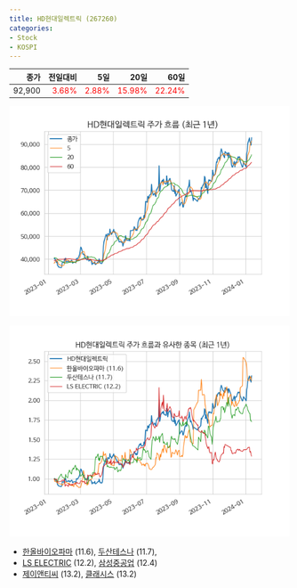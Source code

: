 ```yaml
---
title: HD현대일렉트릭 (267260)
categories:
- Stock
- KOSPI
---
```


|종가|전일대비|5일|20일|60일|
|---:|-------:|--:|---:|---:|
|92,900|<span style="color: red">3.68%</span>|<span style="color: red">2.88%</span>|<span style="color: red">15.98%</span>|<span style="color: red">22.24%</span>|


<!-- more -->

![267260](/assets/images/stock/267260.png)

![267260](/assets/images/stock/267260_sim.png)

- [한올바이오파마](/009420/) (11.6), [두산테스나](/131970/) (11.7),
- [LS ELECTRIC](/010120/) (12.2), [삼성중공업](/010140/) (12.4)
- [제이앤티씨](/204270/) (13.2), [클래시스](/214150/) (13.2)